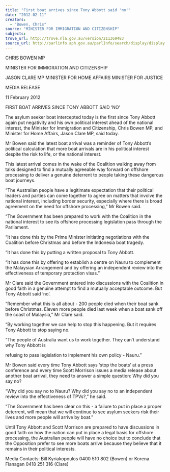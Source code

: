 ```yaml
---
title: "First boat arrives since Tony Abbott said 'no'"
date: "2012-02-11"
creators:
  - "Bowen, Chris"
source: "MINISTER FOR IMMIGRATION AND CITIZENSHIP"
subjects:
trove_url: http://trove.nla.gov.au/version/211369483
source_url: http://parlinfo.aph.gov.au/parlInfo/search/display/display.w3p;query=Id%3A%22media/pressrel/1416892%22
---
```


 CHRIS BOWEN MP 

 MINISTER FOR IMMIGRATION AND CITIZENSHIP   

 JASON CLARE MP  MINISTER FOR HOME AFFAIRS  MINISTER FOR JUSTICE   

 MEDIA RELEASE 

 11 February 2012 

 

 FIRST BOAT ARRIVES SINCE TONY ABBOTT SAID ‘NO’   

 The asylum seeker boat intercepted today is the first since Tony Abbott again put negativity  and his own political interest ahead of the national interest, the Minister for Immigration and  Citizenship, Chris Bowen MP, and Minister for Home Affairs, Jason Clare MP, said today.   

 Mr Bowen said the latest boat arrival was a reminder of Tony Abbott’s political calculation  that more boat arrivals are in his political interest despite the risk to life, or the national  interest. 

 

 This latest arrival comes in the wake of the Coalition walking away from talks designed to find  a mutually agreeable way forward on offshore processing to deliver a genuine deterrent to  people taking these dangerous boat journeys.   

 “The Australian people have a legitimate expectation that their political leaders and parties  can come together to agree on matters that involve the national interest, including border  security, especially where there is broad agreement on the need for offshore processing,” Mr  Bowen said.   

 “The Government has been prepared to work with the Coalition in the national interest to see  its offshore processing legislation pass through the Parliament.   

 “It has done this by the Prime Minister initiating negotiations with the Coalition before  Christmas and before the Indonesia boat tragedy.   

 “It has done this by putting a written proposal to Tony Abbott.   

 “It has done this by offering to establish a centre on Nauru to complement the Malaysian  Arrangement and by offering an independent review into the effectiveness of temporary  protection visas.”   

 Mr Clare said the Government entered into discussions with the Coalition in good faith in a  genuine attempt to find a mutually acceptable outcome. But Tony Abbott said ‘no’.   

 “Remember what this is all about - 200 people died when their boat sank before Christmas.  Eleven more people died last week when a boat sank off the coast of Malaysia,” Mr Clare  said. 

 

 “By working together we can help to stop this happening. But it requires Tony Abbott to stop  saying no.    

 “The people of Australia want us to work together. They can’t understand why Tony Abbott is 

 refusing to pass legislation to implement his own policy - Nauru.”   

 Mr Bowen said every time Tony Abbott says ‘stop the boats’ at a press conference and every  time Scott Morrison issues a media release about another boat arrival, they need to answer a  simple question: Why did you say no?   

 “Why did you say no to Nauru? Why did you say no to an independent review into the  effectiveness of TPVs?,” he said.   

 “The Government has been clear on this - a failure to put in place a proper deterrent, will  mean that we will continue to see asylum seekers risk their lives and more people will arrive  by boat.” 

 

 Until Tony Abbott and Scott Morrison are prepared to have discussions in good faith on how  the nation can put in place a legal basis for offshore processing, the Australian people will  have no choice but to conclude that the Opposition prefer to see more boats arrive because  they believe that it remains in their political interests. 

 

 Media Contacts: Bill Kyriakopoulos 0400 510 802 (Bowen) or Korena Flanagan 0418 251  316 (Clare) 

